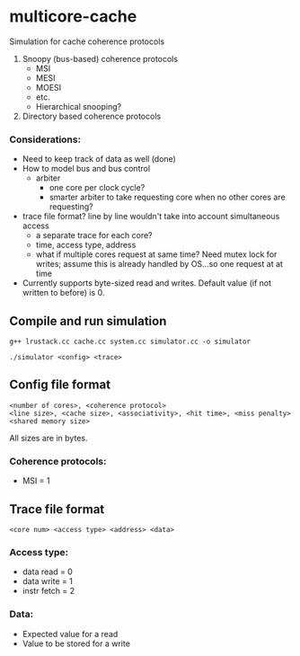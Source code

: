 # multicore-cache
Simulation for cache coherence protocols
1. Snoopy (bus-based) coherence protocols
    - MSI
    - MESI
    - MOESI
    - etc.
    - Hierarchical snooping?
2. Directory based coherence protocols

### Considerations:
- Need to keep track of data as well (done)
- How to model bus and bus control
    - arbiter
        - one core per clock cycle?
        - smarter arbiter to take requesting core when no other cores are requesting?
- trace file format? line by line wouldn't take into account simultaneous access
    - a separate trace for each core?
    - time, access type, address
    - what if multiple cores request at same time? Need mutex lock for writes; assume this is already handled by OS...so one request at at time
- Currently supports byte-sized read and writes. Default value (if not written to before) is 0.
## Compile and run simulation
```
g++ lrustack.cc cache.cc system.cc simulator.cc -o simulator
```
```
./simulator <config> <trace>
```
## Config file format
```
<number of cores>, <coherence protocol>
<line size>, <cache size>, <associativity>, <hit time>, <miss penalty>
<shared memory size>
```
All sizes are in bytes.
### Coherence protocols:
- MSI = 1
## Trace file format
```
<core num> <access type> <address> <data>
```
### Access type:
- data read = 0
- data write = 1
- instr fetch = 2
### Data:
- Expected value for a read
- Value to be stored for a write